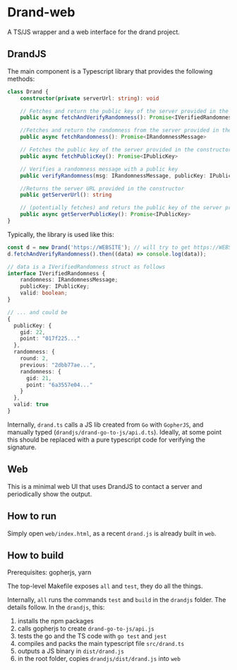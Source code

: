 # Drand-web

A TS/JS wrapper and a web interface for the drand project.

## DrandJS

The main component is a Typescript library that provides the following methods:

``` typescript
class Drand {
    constructor(private serverUrl: string): void

    // Fetches and return the public key of the server provided in the constructor
    public async fetchAndVerifyRandomness(): Promise<IVerifiedRandomness>

    //Fetches and return the randomness from the server provided in the constructor
    public async fetchRandomness(): Promise<IRandomnessMessage>

    // Fetches the public key of the server provided in the constructor, and stores it
    public async fetchPublicKey(): Promise<IPublicKey>

    // Verifies a randomness message with a public key
    public verifyRandomness(msg: IRandomnessMessage, publicKey: IPublicKey): boolean

    //Returns the server URL provided in the constructor
    public getServerUrl(): string

    // (potentially fetches) and returs the public key of the server provided in the constructor
    public async getServerPublicKey(): Promise<IPublicKey>
}
```

Typically, the library is used like this:

``` typescript
const d = new Drand('https://WEBSITE'); // will try to get https://WEBSITE/public for the randomness
d.fetchAndVerifyRandomness().then((data) => console.log(data));

// data is a IVerifiedRandomness struct as follows
interface IVerifiedRandomness {
    randomness: IRandomnessMessage;
    publicKey: IPublicKey;
    valid: boolean;
}

// ... and could be
{
  publicKey: {
    gid: 22,
    point: "017f225..."
  },
  randomness: {
    round: 2,
    previous: "2dbb77ae...",
    randomness: {
      gid: 21,
      point: "6a3557e04..."
    }
  },
  valid: true
}
```

Internally, `drand.ts` calls a JS lib created from `Go` with `GopherJS`, and manually typed (`drandjs/drand-go-to-js/api.d.ts`).
Ideally, at some point this should be replaced with a pure typescript code for verifying the signature.

## Web

This is a minimal web UI that uses DrandJS to contact a server and periodically show the output.

## How to run

Simply open `web/index.html`, as a recent `drand.js` is already built in `web`.

## How to build

Prerequisites: gopherjs, yarn

The top-level Makefile exposes `all` and `test`, they do all the things.

Internally, `all` runs the commands `test` and `build` in the `drandjs` folder. 
The details follow. In the `drandjs`, this:
1. installs the npm packages
2. calls gopherjs to create `drand-go-to-js/api.js`
3. tests the go and the TS code with `go test` and `jest`
4. compiles and packs the main typescript file `src/drand.ts`
5. outputs a JS binary in `dist/drand.js`
6. in the root folder, copies `drandjs/dist/drand.js` into `web`